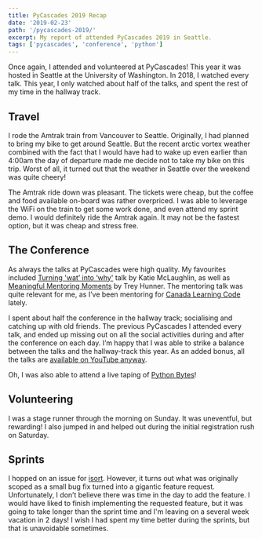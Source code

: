 ```yaml
---
title: PyCascades 2019 Recap
date: '2019-02-23'
path: '/pycascades-2019/'
excerpt: My report of attended PyCascades 2019 in Seattle.
tags: ['pycascades', 'conference', 'python']
---
```


Once again, I attended and volunteered at PyCascades! This year it was hosted in Seattle at the University of Washington. In 2018, I watched every talk. This year, I only watched about half of the talks, and spent the rest of my time in the hallway track.

## Travel

I rode the Amtrak train from Vancouver to Seattle. Originally, I had planned to bring my bike to get around Seattle. But the recent arctic vortex weather combined with the fact that I would have had to wake up even earlier than 4:00am the day of departure made me decide not to take my bike on this trip. Worst of all, it turned out that the weather in Seattle over the weekend was quite cheery!

The Amtrak ride down was pleasant. The tickets were cheap, but the coffee and food available on-board was rather overpriced. I was able to leverage the WiFi on the train to get some work done, and even attend my sprint demo. I would definitely ride the Amtrak again. It may not be the fastest option, but it was cheap and stress free.

## The Conference

As always the talks at PyCascades were high quality. My favourites included [Turning 'wat’ into ‘why'](https://2019.pycascades.com/talks/turning-wat-into-why/) talk by Katie McLaughlin, as well as [Meaningful Mentoring Moments](https://2019.pycascades.com/talks/meaningful-mentoring-moments/) by Trey Hunner. The mentoring talk was quite relevant for me, as I’ve been mentoring for [Canada Learning Code](https://www.canadalearningcode.ca/) lately.

I spent about half the conference in the hallway track; socialising and catching up with old friends. The previous PyCascades I attended every talk, and ended up missing out on all the social activities during and after the conference on each day. I’m happy that I was able to strike a balance between the talks and the hallway-track this year. As an added bonus, all the talks are [available on YouTube anyway](https://www.youtube.com/channel/UCtWI06j1EADmEOGj2iJhSyA).

Oh, I was also able to attend a live taping of [Python Bytes](https://pythonbytes.fm/)!

## Volunteering

I was a stage runner through the morning on Sunday. It was uneventful, but rewarding! I also jumped in and helped out during the initial registration rush on Saturday.

## Sprints

I hopped on an issue for [isort](https://github.com/timothycrosley/isort). However, it turns out what was originally scoped as a small bug fix turned into a gigantic feature request. Unfortunately, I don’t believe there was time in the day to add the feature. I would have liked to finish implementing the requested feature, but it was going to take longer than the sprint time and I'm leaving on a several week vacation in 2 days! I wish I had spent my time better during the sprints, but that is unavoidable sometimes.
